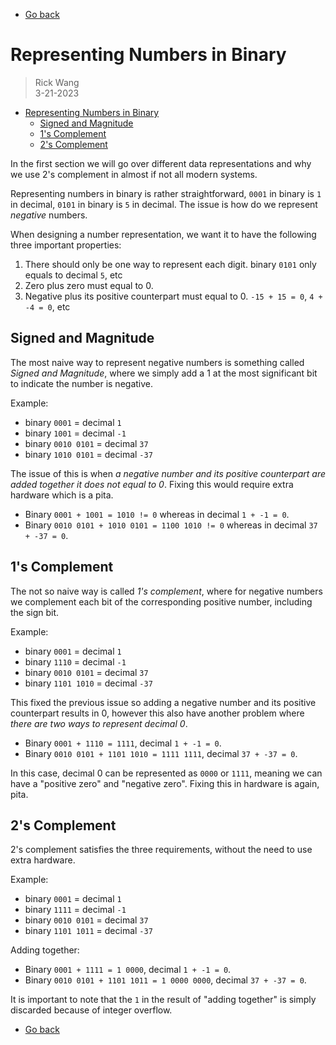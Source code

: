 - [Go back](README.md)

# Representing Numbers in Binary
> Rick Wang  
> 3-21-2023

- [Representing Numbers in Binary](#representing-numbers-in-binary)
  - [Signed and Magnitude](#signed-and-magnitude)
  - [1's Complement](#1s-complement)
  - [2's Complement](#2s-complement)


In the first section we will go over different data representations and why we use 2's complement in almost if not all modern systems.

Representing numbers in binary is rather straightforward, `0001` in binary is `1` in decimal, `0101` in binary is `5` in decimal. The issue is how do we represent *negative* numbers.

When designing a number representation, we want it to have the following three important properties:
1. There should only be one way to represent each digit. binary `0101` only equals to decimal `5`, etc
2. Zero plus zero must equal to 0. 
3. Negative plus its positive counterpart must equal to 0. `-15 + 15 = 0`, `4 + -4 = 0`, etc

## Signed and Magnitude
The most naive way to represent negative numbers is something called *Signed and Magnitude*, where we simply add a 1 at the most significant bit to indicate the number is negative.

Example: 
- binary `0001` = decimal `1` 
- binary `1001` = decimal `-1`
- binary `0010 0101` = decimal `37`
- binary `1010 0101` = decimal `-37`

The issue of this is when *a negative number and its positive counterpart are added together it does not equal to 0*. Fixing this would require extra hardware which is a pita.

- Binary `0001 + 1001 = 1010 != 0` whereas in decimal `1 + -1 = 0`.
- Binary `0010 0101 + 1010 0101 = 1100 1010 != 0` whereas in decimal `37 + -37 = 0`.

## 1's Complement
The not so naive way is called *1's complement*, where for negative numbers we complement each bit of the corresponding positive number, including the sign bit.

Example: 
- binary `0001` = decimal `1` 
- binary `1110` = decimal `-1`
- binary `0010 0101` = decimal `37`
- binary `1101 1010` = decimal `-37`

This fixed the previous issue so adding a negative number and its positive counterpart results in 0, however this also have another problem where *there are two ways to represent decimal 0*.

- Binary `0001 + 1110 = 1111`, decimal `1 + -1 = 0`.
- Binary `0010 0101 + 1101 1010 = 1111 1111`, decimal `37 + -37 = 0`.

In this case, decimal 0 can be represented as `0000` or `1111`, meaning we can have a "positive zero" and "negative zero". Fixing this in hardware is again, pita.

## 2's Complement
2's complement satisfies the three requirements, without the need to use extra hardware.

Example:
- binary `0001` = decimal `1` 
- binary `1111` = decimal `-1`
- binary `0010 0101` = decimal `37`
- binary `1101 1011` = decimal `-37`

Adding together:
- Binary `0001 + 1111 = 1 0000`, decimal `1 + -1 = 0`.
- Binary `0010 0101 + 1101 1011 = 1 0000 0000`, decimal `37 + -37 = 0`.

It is important to note that the `1` in the result of "adding together" is simply discarded because of integer overflow.

- [Go back](README.md)
